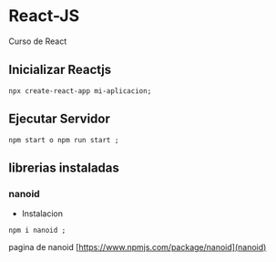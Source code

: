 # React-JS
 Curso de React

## Inicializar Reactjs
```<node.js>
npx create-react-app mi-aplicacion;
```
## Ejecutar Servidor

```<node.js>
npm start o npm run start ;
```

## librerias instaladas
###  nanoid

* Instalacion 
```<node.js>
npm i nanoid ;
```
 pagina de nanoid [https://www.npmjs.com/package/nanoid](nanoid)
 
 



